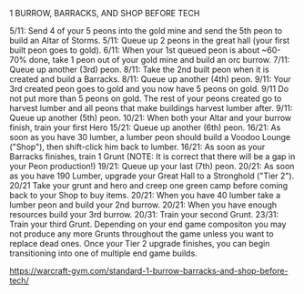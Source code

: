 ﻿1 BURROW, BARRACKS, AND SHOP BEFORE TECH

5/11: Send 4 of your 5 peons into the gold mine and send the 5th peon to build an Altar of Storms.
5/11: Queue up 2 peons in the great hall (your first built peon goes to gold).
6/11: When your 1st queued peon is about ~60-70% done, take 1 peon out of your gold mine and build an orc burrow.
7/11: Queue up another (3rd) peon.
8/11: Take the 2nd built peon when it is created and build a Barracks.
8/11: Queue up another (4th) peon.
9/11: Your 3rd created peon goes to gold and you now have 5 peons on gold.
9/11 Do not put more than 5 peons on gold. The rest of your peons created go to harvest lumber and all peons that make buildings harvest lumber after.
9/11: Queue up another (5th) peon.
10/21: When both your Altar and your burrow finish, train your first Hero
15/21: Queue up another (6th) peon.
16/21: As soon as you have 30 lumber, a lumber peon should build a Voodoo Lounge ("Shop"), then shift-click him back to lumber.
16/21: As soon as your Barracks finishes, train 1 Grunt (NOTE: It is correct that there will be a gap in your Peon production!)
19/21: Queue up your last (7th) peon.
20/21: As soon as you have 190 Lumber, upgrade your Great Hall to a Stronghold ("Tier 2").
20/21 Take your grunt and hero and creep one green camp before coming back to your Shop to buy items.
20/21: When you have 40 lumber take a lumber peon and build your 2nd burrow. 20/21: When you have enough resources build your 3rd burrow.
20/31: Train your second Grunt.
23/31: Train your third Grunt. Depending on your end game compositon you may not produce any more Grunts throughout the game unless you want to replace dead
ones.
Once your Tier 2 upgrade finishes, you can begin transitioning into one of multiple end game builds.

https://warcraft-gym.com/standard-1-burrow-barracks-and-shop-before-tech/